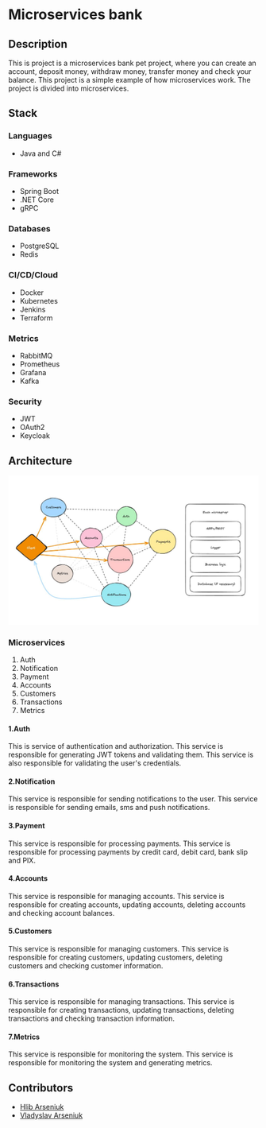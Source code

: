 # Microservices bank
## Description
This is project is a microservices bank pet project, where you can create an account, deposit money, withdraw money, transfer money and check your balance. This project is a simple example of how microservices work. The project is divided into microservices.

## Stack
### Languages
- Java and C#

### Frameworks
- Spring Boot
- .NET Core
- gRPC

### Databases
- PostgreSQL
- Redis

### CI/CD/Cloud
- Docker
- Kubernetes
- Jenkins
- Terraform

### Metrics
- RabbitMQ
- Prometheus
- Grafana
- Kafka

### Security
- JWT
- OAuth2
- Keycloak


## Architecture

![micro-arch.jpeg](./assets_readme/micro-arch.jpeg)
### Microservices
1. Auth
2. Notification
3. Payment
4. Accounts
5. Customers
6. Transactions
7. Metrics

#### 1.Auth
This is service of authentication and authorization. This service is responsible for generating JWT tokens and validating them. This service is also responsible for validating the user's credentials.

#### 2.Notification
This service is responsible for sending notifications to the user. This service is responsible for sending emails, sms and push notifications.

#### 3.Payment
This service is responsible for processing payments. This service is responsible for processing payments by credit card, debit card, bank slip and PIX.

#### 4.Accounts
This service is responsible for managing accounts. This service is responsible for creating accounts, updating accounts, deleting accounts and checking account balances.

#### 5.Customers
This service is responsible for managing customers. This service is responsible for creating customers, updating customers, deleting customers and checking customer information.

#### 6.Transactions
This service is responsible for managing transactions. This service is responsible for creating transactions, updating transactions, deleting transactions and checking transaction information.

#### 7.Metrics
This service is responsible for monitoring the system. This service is responsible for monitoring the system and generating metrics.

## Contributors
- [Hlib Arseniuk](https://github.com/Glebegor)
- [Vladyslav Arseniuk](https://github.com/Arsen290)